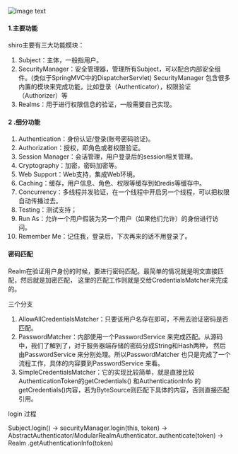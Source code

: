 
![Image text](/static/shiro.png)

#### 1.主要功能
shiro主要有三大功能模块：
1. Subject：主体，一般指用户。
2. SecurityManager：安全管理器，管理所有Subject，可以配合内部安全组件。(类似于SpringMVC中的DispatcherServlet)
   SecurityManager 包含很多内置的模块来完成功能，比如登录（Authenticator），权限验证（Authorizer）等
3. Realms：用于进行权限信息的验证，一般需要自己实现。
#### 2 .细分功能
1. Authentication：身份认证/登录(账号密码验证)。
2. Authorization：授权，即角色或者权限验证。
3. Session Manager：会话管理，用户登录后的session相关管理。
4. Cryptography：加密，密码加密等。
5. Web Support：Web支持，集成Web环境。
6. Caching：缓存，用户信息、角色、权限等缓存到如redis等缓存中。
7. Concurrency：多线程并发验证，在一个线程中开启另一个线程，可以把权限自动传播过去。
8. Testing：测试支持；
9. Run As：允许一个用户假装为另一个用户（如果他们允许）的身份进行访问。
10. Remember Me：记住我，登录后，下次再来的话不用登录了。

#### 密码匹配
Realm在验证用户身份的时候，要进行密码匹配。最简单的情况就是明文直接匹配，然后就是加密匹配，
这里的匹配工作则就是交给CredentialsMatcher来完成的。

三个分支
1. AllowAllCredentialsMatcher：只要该用户名存在即可，不用去验证密码是否匹配。
2. PasswordMatcher：内部使用一个PasswordService 来完成匹配。从源码中，我们了解到了，对于服务器端存储的密码分成String和Hash两种，
   然后由PasswordService 来分别处理。所以PasswordMatcher 也只是完成了一个流程工作，具体的内容要到PasswordService 来看。
3. SimpleCredentialsMatcher：它的实现比较简单，就是直接比较AuthenticationToken的getCredentials() 
   和AuthenticationInfo 的getCredentials()内容，若为ByteSource则匹配下具体的内容，否则直接匹配引用。
   
login 过程

Subject.login() -> securityManager.login(this, token) -> AbstractAuthenticator/ModularRealmAuthenticator..authenticate(token)
 -> Realm .getAuthenticationInfo(token)


